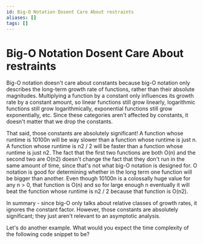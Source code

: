 ```yaml
---
id: Big-O Notation Dosent Care About restraints
aliases: []
tags: []
---
```


# Big-O Notation Dosent Care About restraints

Big-O notation doesn't care about constants because big-O notation only describes the long-term growth rate of functions, rather than their absolute magnitudes. Multiplying a function by a constant only influences its growth rate by a constant amount, so linear functions still grow linearly, logarithmic functions still grow logarithmically, exponential functions still grow exponentially, etc. Since these categories aren't affected by constants, it doesn't matter that we drop the constants.

That said, those constants are absolutely significant! A function whose runtime is 10100n will be way slower than a function whose runtime is just n. A function whose runtime is n2 / 2 will be faster than a function whose runtime is just n2. The fact that the first two functions are both O(n) and the second two are O(n2) doesn't change the fact that they don't run in the same amount of time, since that's not what big-O notation is designed for. O notation is good for determining whether in the long term one function will be bigger than another. Even though 10100n is a colossally huge value for any n > 0, that function is O(n) and so for large enough n eventually it will beat the function whose runtime is n2 / 2 because that function is O(n2).

In summary - since big-O only talks about relative classes of growth rates, it ignores the constant factor. However, those constants are absolutely significant; they just aren't relevant to an asymptotic analysis.

Let's do another example. What would you expect the time complexity of the following code snippet to be?
